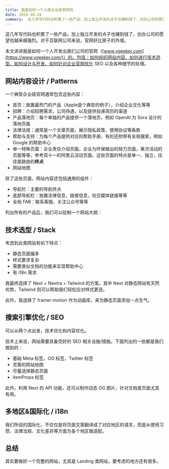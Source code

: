 ```yaml
---
title: 我是如何一个人做企业级官网的 
date: 2024-10-24
summary:  这几年写代码也积累了一些产品，加上独立开发的点子也赚到钱了，创办公司的愿望也越来越强烈。对于互联网
---
```



这几年写代码也积累了一些产品，加上独立开发的点子也赚到钱了，创办公司的愿望也越来越强烈。对于互联网公司来说，官网好比房子的外墙。

本文讲讲我是如何一个人开发出我们公司的官网（[www.ygeeker.com](https://www.ygeeker.com/)）的。包括：如何组织网站内容、如何进行技术选型、如何设计与开发、如何针对企业官网优化 SEO 以及各种细节的处理。

## 网站内容设计 / Patterns

一个典型企业级官网通常包含这些内容：
- 首页：放置最热门的产品（Apple是个典型的例子），介绍企业文化等等
- 招聘：介绍招聘需求，公司待遇，以及提供投递简历的渠道
- 产品落地页：每个单独的产品提供一个落地页，例如 OpenAI 为 Sora 设计的落地页面
- 法律法规：通常是一个文章页面，展示隐私政策、使用协议等条款
- 帮助与支持：为每个产品提供对应的帮助手册，有的还附带有全局搜索，例如 Google 的帮助中心
- 单一特殊页面：企业责任介绍页面，企业为环保做出的努力页面，某次活动的页面等等，参考双十一的阿里云活动页面。这些页面的特点是单一、独立，往往是路由的**终点**
- 网站地图

除了这些页面，网站内容还包括通用的组件：
- 导航栏：主要的导航终点
- 底部导航栏：放置法律信息，链接信息，社交媒体链接等等
- 全局 FAB：联系客服、关注公众号等等

列出所有的产品后，我们可以绘制一个网站大纲：

## 技术选型 / Stack

考虑到此类网站有如下特点：
- 静态页面偏多
- 样式要求复杂
- 需要类似文档的功能来实现帮助中心
- 有 i18n 需求

我最终选择了 Next + Nextra + Tailwind 的方案。其中 Next 对静态网站有天然优势，Tailwind 则可以帮助我们轻松应对样式更迭。

此外，我选择了 framer-motion 作为动画库，来为静态页面添加一点生气。

## 搜索引擎优化 / SEO

可以从两个点出发，技术优化和内容优化。

技术上来说，网站需要具备完好的 SEO 相关设施/措施。下面列出的一些都是我们做到的：
- 基础 Meta 标签，OG 标签，Twitter 标签
- 完善的网站地图
- 尽量选择静态页面
- itemProps 标签

此外，利用 Next 的 API 功能，还可以制作动态 OG 图片，针对文档类页面尤其有用。

## 多地区&国际化 / i18n

我们所说的国际化，不仅仅是将页面文案翻译成了对应地区的语言，而是从使用习惯、法律法规、文化差异等方面为各个地区做适配。



## 总结

其实要做好一个完整的网站，尤其是 Landing 类网站，要考虑的地方还有很多。
